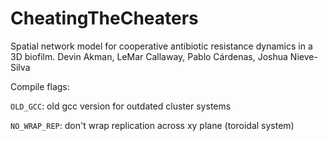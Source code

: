 # CheatingTheCheaters
Spatial network model for cooperative antibiotic resistance dynamics in a 3D biofilm. Devin Akman, LeMar Callaway, Pablo Cárdenas, Joshua Nieve-Silva

Compile flags:

`OLD_GCC`: old gcc version for outdated cluster systems

`NO_WRAP_REP`: don't wrap replication across xy plane (toroidal system)
